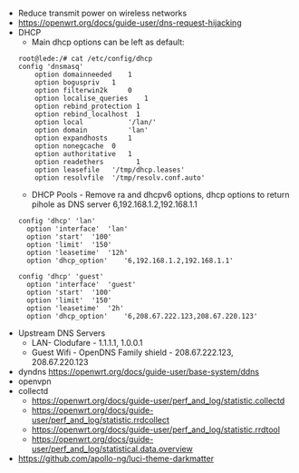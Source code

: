 * Reduce transmit power on wireless networks
* https://openwrt.org/docs/guide-user/dns-request-hijacking
* DHCP
  * Main dhcp options can be left as default:
  ```
  root@lede:/# cat /etc/config/dhcp
  config 'dnsmasq'
	  option domainneeded	 1
	  option boguspriv	 1
	  option filterwin2k	 0
	  option localise_queries	 1
	  option rebind_protection 1
	  option rebind_localhost  1
	  option local        	 '/lan/'
	  option domain	         'lan'
	  option expandhosts	 1
	  option nonegcache	 0
	  option authoritative	 1
	  option readethers        1
	  option leasefile	 '/tmp/dhcp.leases'
	  option resolvfile	 '/tmp/resolv.conf.auto'
  ```
  * DHCP Pools - Remove ra and dhcpv6 options, dhcp options to return pihole as DNS server 6,192.168.1.2,192.168.1.1
  ```
  config 'dhcp' 'lan'
	option 'interface'	'lan'
	option 'start'	'100'
	option 'limit'	'150'
	option 'leasetime'	'12h'
	option 'dhcp_option'	'6,192.168.1.2,192.168.1.1'
	
  config 'dhcp' 'guest'
	option 'interface'	'guest'
	option 'start'	'100'
	option 'limit'	'150'
	option 'leasetime'	'2h'
	option 'dhcp_option'	'6,208.67.222.123,208.67.220.123'
  
  ```
* Upstream DNS Servers
  * LAN- Clodufare - 1.1.1.1, 1.0.0.1
  * Guest Wifi - OpenDNS Family shield - 208.67.222.123, 208.67.220.123
* dyndns https://openwrt.org/docs/guide-user/base-system/ddns
* openvpn
* collectd
  * https://openwrt.org/docs/guide-user/perf_and_log/statistic.collectd
  * https://openwrt.org/docs/guide-user/perf_and_log/statistic.rrdcollect
  * https://openwrt.org/docs/guide-user/perf_and_log/statistic.rrdtool
  * https://openwrt.org/docs/guide-user/perf_and_log/statistical.data.overview
* https://github.com/apollo-ng/luci-theme-darkmatter

